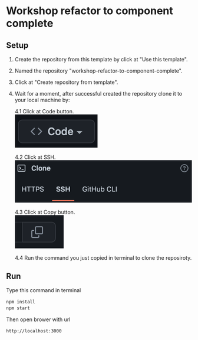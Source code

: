 # Workshop refactor to component complete

## Setup

1. Create the repository from this template by click at "Use this template".
2. Named the repository "workshop-refactor-to-component-complete".
3. Click at "Create repository from template".
4. Wait for a moment, after successful created the repository clone it to your local machine by:

    4.1 Click at Code button.  
![Click at Code image](./src/assets/readme_1.png)

    4.2 Click at SSH.  
![Click at SSH image](./src/assets/readme_2.png)

    4.3 Click at Copy button.  
![Click at copy image](./src/assets/readme_3.png)

    4.4 Run the command you just copied in terminal to clone the reposiroty.

## Run

Type this command in terminal

```js
npm install
npm start
```

Then open brower with url

```text
http://localhost:3000
```
